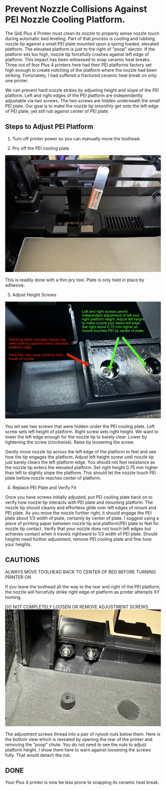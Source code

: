 # Prevent Nozzle Collisions Against PEI Nozzle Cooling Platform.

The Qidi Plus 4 Printer must clean its nozzle to properly sense nozzle touch during automatic bed leveling. Part of that process is cooling and rubbing nozzle tip against a small PEI plate mounted upon a spring loaded, elevated platform. The elevated platform is just to the right of "poop" ejector. If the platform sits too high, nozzle tip forcefully crashes against left edge of platform. This impact has been witnessed to snap ceramic heat breaks. Three out of four Plus 4 printers here had their PEI platforms factory set high enough to create notching of the platform where the nozzle had been striking. Fortunately, I had suffered a fractured ceramic heat break on only one printer.

We can prevent hard nozzle strikes by adjusting height and slope of the PEI platform. Left and right edges of the PEI platform are independently adjustable via two screws. The two screws are hidden underneath the small PEI plate. Our goal is to make the nozzle tip smoothly get onto the left edge of PEI plate, yet still rub against center of PEI plate.



## Steps to Adjust PEI Platform


1. Turn off printer power so you can manually move the toolhead. 




2. Pry off the PEI cooling plate
<img src="./pry%20off%20PEI%20cooling%20plate.jpg">

This is readily done with a thin pry tool. Plate is only held in place by adhesive. 





3. Adjust Height Screws
<img src="./screws.jpg">


You wil see two screws that were hidden under the PEI cooling plate. Left screw sets left height of platform. Right screw sets right height. We want to lower the left edge enough for the nozzle tip to barely clear. Lower by tightening the screw (clockwise). Raise by loosening the screw.


Gently move nozzle tip across the left edge of the platform to feel and see how the tip engages the platform. Adjust left height screw until nozzle tip just barely clears the left platform edge. You should not feel resistance as the nozzle tip enters the elevated platform. Set right height 0.75 mm higher than left to slightly slope the platform. This should let the nozzle touch PEI plate before nozzle reaches center of platform. 




4. Replace PEI Plate and Verify Fit

Once you have screws initially adjusted, put PEI cooling plate back on to verify how nozzle tip interacts with PEI plate and mounting platform. The nozzle tip should cleanly and effortless glide over left edges of mount and PEI plate. As you move the nozzle further right, it should engage the PEI plate about 1/3 width of plate, certainly by center of plate. I suggest using a piece of printing paper between nozzle tip and platform/PEI plate to feel for nozzle tip contact. Verify that your nozzle does not touch left edges but achieves contact when it travels rightward to 1/3 width of PEI plate. Should heights need further adjustment, remove PEI cooling plate and fine tune your heights.



## CAUTIONS

ALWAYS MOVE TOOLHEAD BACK TO CENTER OF BED BEFORE TURNING PRINTER ON

If you leave the toolhead all the way to the rear and right of the PEI platform, the nozzle will forcefully strike right edge of platform as printer attempts XY homing.


DO NOT COMPLETELY LOOSEN OR REMOVE ADJUSTMENT SCREWS
<img src="./nylock-nuts.jpg">


The adjustment screws thread into a pair of nylock nuts below them. Here is the bottom view which is revealed by opening the rear of the printer and removing the "poop" chute. You do not need to see the nuts to adjust platform height. I show them here to warn against loosening the screws fully. That would detach the nut.





## DONE 
Your Plus 4 printer is now be less prone to snapping its ceramic heat break.








